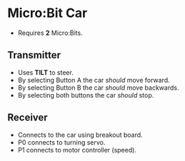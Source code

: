 # Micro:Bit Car
- Requires **2** Micro:Bits. 
## Transmitter
- Uses **TILT** to steer.
- By selecting Button A the car *should* move forward.
- By selecting Button B the car *should* move backwards.
- By selecting both buttons the car *should* stop.
## Receiver
- Connects to the car using breakout board.
- P0 connects to turning servo.
- P1 connects to motor controller (speed).
